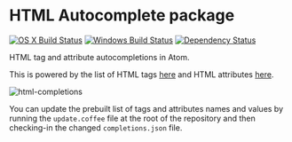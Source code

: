 # HTML Autocomplete package
[![OS X Build Status](https://travis-ci.org/atom/autocomplete-html.svg?branch=master)](https://travis-ci.org/atom/autocomplete-html) [![Windows Build Status](https://ci.appveyor.com/api/projects/status/bsaqbg1fljpd9q1b/branch/master?svg=true)](https://ci.appveyor.com/project/Atom/autocomplete-html/branch/master) [![Dependency Status](https://david-dm.org/atom/autocomplete-html.svg)](https://david-dm.org/atom/autocomplete-html)

HTML tag and attribute autocompletions in Atom.

This is powered by the list of HTML tags [here](https://github.com/adobe/brackets/blob/master/src/extensions/default/HTMLCodeHints/HtmlTags.json) and HTML attributes [here](https://github.com/adobe/brackets/blob/master/src/extensions/default/HTMLCodeHints/HtmlAttributes.json).

![html-completions](https://cloud.githubusercontent.com/assets/2766036/25668197/ffd24928-2ff3-11e7-85fc-b327ac2287e6.gif)

You can update the prebuilt list of tags and attributes names and values by running the `update.coffee` file at the root of the repository and then checking-in the changed `completions.json` file.
